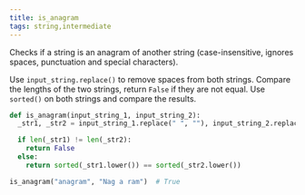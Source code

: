 ```yaml
---
title: is_anagram
tags: string,intermediate
---
```


Checks if a string is an anagram of another string (case-insensitive, ignores spaces, punctuation and special characters).

Use `input_string.replace()` to remove spaces from both strings.
Compare the lengths of the two strings, return `False` if they are not equal.
Use `sorted()` on both strings and compare the results.

```py
def is_anagram(input_string_1, input_string_2):
  _str1, _str2 = input_string_1.replace(" ", ""), input_string_2.replace(" ", "")

  if len(_str1) != len(_str2):
    return False
  else:
    return sorted(_str1.lower()) == sorted(_str2.lower())
```

```py
is_anagram("anagram", "Nag a ram")  # True
```
